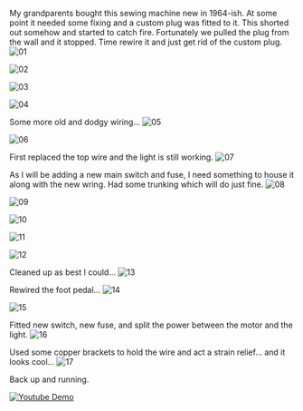 My grandparents bought this sewing machine new in 1964-ish. At some point it needed some fixing and a custom plug was fitted to it. This shorted out somehow and started to catch fire. Fortunately we pulled the plug from the wall and it stopped. Time rewire it and just get rid of the custom plug.
![01](https://github.com/Nicks182/DIY/assets/13113785/5878d609-9f4f-442a-8428-cf0802746a22)

![02](https://github.com/Nicks182/DIY/assets/13113785/db6f0c8b-d6a8-48fc-8511-e9ec81836307)

![03](https://github.com/Nicks182/DIY/assets/13113785/245c9a23-ca51-4f46-a2f8-4e457d1b9eb4)

![04](https://github.com/Nicks182/DIY/assets/13113785/294b6405-a523-4084-a27f-9cd696049f7e)

Some more old and dodgy wiring…
![05](https://github.com/Nicks182/DIY/assets/13113785/57116305-8ece-4326-a29a-aba9d154a514)

![06](https://github.com/Nicks182/DIY/assets/13113785/bb42c1b8-2f4e-4441-9c94-5b9046fd163e)

First replaced the top wire and the light is still working.
![07](https://github.com/Nicks182/DIY/assets/13113785/23829819-7d39-4f48-b252-a8c671622167)

As I will be adding a new main switch and fuse, I need something to house it along with the new wring. Had some trunking which will do just fine.
![08](https://github.com/Nicks182/DIY/assets/13113785/db41da55-12a0-4529-ac72-2eca0842a4ee)

![09](https://github.com/Nicks182/DIY/assets/13113785/b7d5c496-d24a-49e0-9d54-fcf61a781d5b)

![10](https://github.com/Nicks182/DIY/assets/13113785/53feb01c-2157-49a8-b424-e174bcab03b7)

![11](https://github.com/Nicks182/DIY/assets/13113785/62cc0a9f-26c7-4184-9557-1df817f42262)

![12](https://github.com/Nicks182/DIY/assets/13113785/0d7ae42d-2e9d-4a33-b856-d8404bed5e66)

Cleaned up as best I could…
![13](https://github.com/Nicks182/DIY/assets/13113785/2eacc1a9-a751-4b20-849f-bdc0e2fa8bbb)


Rewired the foot pedal…
![14](https://github.com/Nicks182/DIY/assets/13113785/6ab8bf0a-97be-4882-8a7c-48ec4a269056)

![15](https://github.com/Nicks182/DIY/assets/13113785/b6fda27a-7446-4466-9a5e-ce9c8a2cdc62)

Fitted new switch, new fuse, and split the power between the motor and the light.
![16](https://github.com/Nicks182/DIY/assets/13113785/8e3886c4-5439-462f-a296-60ecc3809976)


Used some copper brackets to hold the wire and act a strain relief… and it looks cool…
![17](https://github.com/Nicks182/DIY/assets/13113785/f453c3d6-b24d-42ca-8eb4-c4af7e48a181)

Back up and running.

[![Youtube Demo](https://img.youtube.com/vi/U6vbh1itNW4/hqdefault.jpg)](https://www.youtube.com/watch?v=U6vbh1itNW4)

